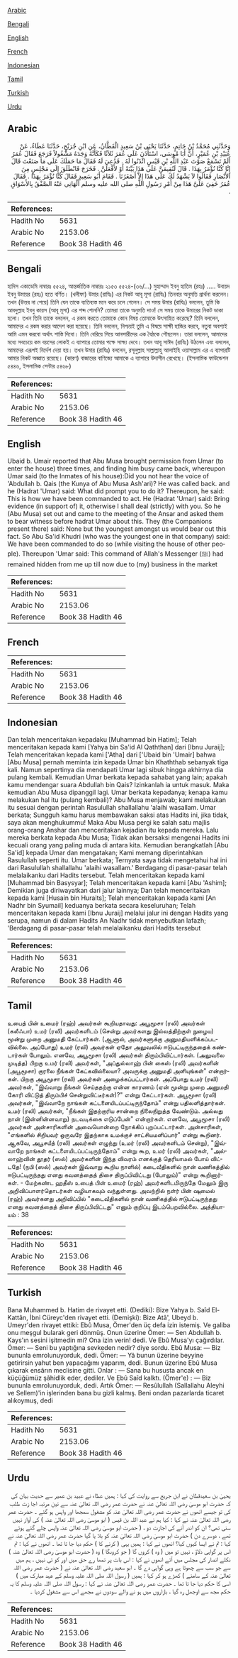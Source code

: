 [Arabic](#arabic)

[Bengali](#bengali)

[English](#english)

[French](#french)

[Indonesian](#indonesian)

[Tamil](#tamil)

[Turkish](#turkish)

[Urdu](#urdu)

## Arabic


<div dir="rtl" lang="ar" style={{fontSize:'larger',backgroundColor:'#f8f9fa',padding:20}}>
وَحَدَّثَنِي مُحَمَّدُ بْنُ حَاتِمٍ، حَدَّثَنَا يَحْيَى بْنُ سَعِيدٍ الْقَطَّانُ، عَنِ ابْنِ جُرَيْجٍ، حَدَّثَنَا عَطَاءٌ، عَنْ عُبَيْدِ بْنِ عُمَيْرٍ، أَنَّ أَبَا مُوسَى، اسْتَأْذَنَ عَلَى عُمَرَ ثَلاَثًا فَكَأَنَّهُ وَجَدَهُ مَشْغُولاً فَرَجَعَ فَقَالَ عُمَرُ أَلَمْ تَسْمَعْ صَوْتَ عَبْدِ اللَّهِ بْنِ قَيْسٍ ائْذَنُوا لَهُ ‏.‏ فَدُعِيَ لَهُ فَقَالَ مَا حَمَلَكَ عَلَى مَا صَنَعْتَ قَالَ إِنَّا كُنَّا نُؤْمَرُ بِهَذَا ‏.‏ قَالَ لَتُقِيمَنَّ عَلَى هَذَا بَيِّنَةً أَوْ لأَفْعَلَنَّ ‏.‏ فَخَرَجَ فَانْطَلَقَ إِلَى مَجْلِسٍ مِنَ الأَنْصَارِ فَقَالُوا لاَ يَشْهَدُ لَكَ عَلَى هَذَا إِلاَّ أَصْغَرُنَا ‏.‏ فَقَامَ أَبُو سَعِيدٍ فَقَالَ كُنَّا نُؤْمَرُ بِهَذَا ‏.‏ فَقَالَ عُمَرُ خَفِيَ عَلَىَّ هَذَا مِنْ أَمْرِ رَسُولِ اللَّهِ صلى الله عليه وسلم أَلْهَانِي عَنْهُ الصَّفْقُ بِالأَسْوَاقِ ‏.‏
</div>
<div style={{backgroundColor:'#f8f9fa',padding:20, marginBottom: 10}}><table> <thead> <tr> <th>References:</th> <th></th> </tr> </thead> <tbody><tr><td>Hadith No</td><td>5631</td></tr><tr><td>Arabic No</td><td>2153.06</td></tr><tr><td>Reference</td><td>Book 38 Hadith 46</td></tr></tbody></table></div>

## Bengali


<div dir="ltr" lang="bn" style={{fontSize:'larger',backgroundColor:'#f8f9fa',padding:20}}>
হাদিস একাডেমি নাম্বারঃ ৫৫২৪, আন্তর্জাতিক নাম্বারঃ ২১৫৩ ৫৫২৪-(৩৬/…) মুহাম্মাদ ইবনু হাতিম (রহঃ) ..... উবায়দ ইবনু উমায়র (রহঃ) হতে বর্ণিত। (খলীফা) উমার (রাযিঃ) এর নিকট আবূ মূসা (রাযিঃ) তিনবার অনুমতি প্রার্থনা করলেন। তখন (উত্তর না পেয়ে) তিনি যেন তাকে ব্যতিব্যস্ত মনে করে চলে গেলেন। সে সময় উমার (রাযিঃ) বললেন, তুমি কি আবদুল্লাহ ইবনু কায়স (আবূ মূসা) এর শব্দ শোননি? তোমরা তাকে অনুমতি দাও! সে সময় তাকে উমারের নিকট ডাকা হলো। তখন তিনি তাকে বললেন, এ রকম করতে তোমাকে কোন বিষয় তোমাকে উৎসাহিত করেছে? তিনি বললেন, আমাদের এ রকম করার আদেশ করা হয়েছে। তিনি বললেন, নিশ্চয়ই তুমি এ বিষয়ে সাক্ষী হাজির করবে, নতুবা অবশ্যই আমি এমন করবো অর্থাৎ শাস্তি দিবো। তিনি বেরিয়ে গিয়ে আনসারীদের এক বৈঠকে পৌছলেন। তারা বললেন, আমাদের মধ্যে সবচেয়ে কম বয়সের লোকই এ ব্যাপারে তোমার পক্ষে সাক্ষ্য দেবে। তখন আবূ সাঈদ (রাযিঃ) উঠলেন এবং বললেন, আমাদের এরূপই নির্দেশ দেয়া হয়। তখন উমার (রাযিঃ) বললেন, রসূলুল্লাহ সাল্লাল্লাহু আলাইহি ওয়াসাল্লাম এর এ ব্যাপারটি আমার নিকট অজ্ঞাত রয়েছে। (কারণ) বাজারের বাণিজ্যে আমাকে এ ব্যাপারে উদাসীন রেখেছে। (ইসলামিক ফাউন্ডেশন ৫৪৪৬, ইসলামিক সেন্টার ৫৪৬৮)
</div>
<div style={{backgroundColor:'#f8f9fa',padding:20, marginBottom: 10}}><table> <thead> <tr> <th>References:</th> <th></th> </tr> </thead> <tbody><tr><td>Hadith No</td><td>5631</td></tr><tr><td>Arabic No</td><td>2153.06</td></tr><tr><td>Reference</td><td>Book 38 Hadith 46</td></tr></tbody></table></div>

## English


<div dir="ltr" lang="en" style={{fontSize:'larger',backgroundColor:'#f8f9fa',padding:20}}>
Ubaid b. Umair reported that Abu Musa brought permission from Umar (to enter the house) three times, and finding him busy came back, whereupon Umar said (to the Inmates of his house):Did you not hear the voice of 'Abdullah b. Qais (the Kunya of Abu Musa Ash'ari)? He was called back. and he (Hadrat 'Umar) said: What did prompt you to do it? Thereupon, he said: This is how we have been commanded to act. He (Hadrat 'Umar) said: Bring evidence (in support of) it, otherwise I shall deal (strictly) with you. So he (Abu Musa) set out and came to the meeting of the Ansar and asked them to bear witness before hadrat Umar about this. They (the Companions present there) said: None but the youngest amongst us would bear out this fact. So Abu Sa'id Khudri (who was the youngest one in that company) said: We have been commanded to do so (while visiting the house of other people). Thereupon 'Umar said: This command of Allah's Messenger (ﷺ) had remained hidden from me up till now due to (my) business in the market
</div>
<div style={{backgroundColor:'#f8f9fa',padding:20, marginBottom: 10}}><table> <thead> <tr> <th>References:</th> <th></th> </tr> </thead> <tbody><tr><td>Hadith No</td><td>5631</td></tr><tr><td>Arabic No</td><td>2153.06</td></tr><tr><td>Reference</td><td>Book 38 Hadith 46</td></tr></tbody></table></div>

## French


<div dir="ltr" lang="fr" style={{fontSize:'larger',backgroundColor:'#f8f9fa',padding:20}}>

</div>
<div style={{backgroundColor:'#f8f9fa',padding:20, marginBottom: 10}}><table> <thead> <tr> <th>References:</th> <th></th> </tr> </thead> <tbody><tr><td>Hadith No</td><td>5631</td></tr><tr><td>Arabic No</td><td>2153.06</td></tr><tr><td>Reference</td><td>Book 38 Hadith 46</td></tr></tbody></table></div>

## Indonesian


<div dir="ltr" lang="id" style={{fontSize:'larger',backgroundColor:'#f8f9fa',padding:20}}>
Dan telah menceritakan kepadaku [Muhammad bin Hatim]; Telah menceritakan kepada kami [Yahya bin Sa'id Al Qaththan] dari [Ibnu Juraij]; Telah menceritakan kepada kami ['Atha] dari ['Ubaid bin 'Umair] bahwa [Abu Musa] pernah meminta izin kepada Umar bin Khaththab sebanyak tiga kali. Namun sepertinya dia mendapati Umar lagi sibuk hingga akhirnya dia pulang kembali. Kemudian Umar berkata kepada sahabat yang lain; apakah kamu mendengar suara Abdullah bin Qais? Izinkanlah ia untuk masuk. Maka kemudian Abu Musa dipanggil lagi. Umar berkata kepadanya; kenapa kamu melakukan hal itu (pulang kembali)? Abu Musa menjawab; kami melakukan itu sesuai dengan perintah Rasulullah shallallahu 'alaihi wasallam. Umar berkata; Sungguh kamu harus membawakan saksi atas Hadits ini, jika tidak, saya akan menghukummu! Maka Abu Musa pergi ke salah satu majlis orang-orang Anshar dan menceritakan kejadian itu kepada mereka. Lalu mereka berkata kepada Abu Musa; Tidak akan bersaksi mengenai Hadits ini kecuali orang yang paling muda di antara kita. Kemudian berangkatlah [Abu Sa'id] kepada Umar dan mengatakan; Kami memang diperintahkan Rasulullah seperti itu. Umar berkata; Ternyata saya tidak mengetahui hal ini dari Rasulullah shallallahu 'alaihi wasallam.' Berdagang di pasar-pasar telah melalaikanku dari Hadits tersebut. Telah menceritakan kepada kami [Muhammad bin Basysyar]; Telah menceritakan kepada kami [Abu 'Ashim]; Demikian juga diriwayatkan dari jalur lainnya; Dan telah menceritakan kepada kami [Husain bin Huraits]; Telah menceritakan kepada kami [An Nadhr bin Syumail] keduanya berkata secara keseluruhan; Telah menceritakan kepada kami [Ibnu Juraij] melalui jalur ini dengan Hadits yang serupa, namun di dalam Hadits An Nadhr tidak menyebutkan lafazh; 'Berdagang di pasar-pasar telah melalaikanku dari Hadits tersebut
</div>
<div style={{backgroundColor:'#f8f9fa',padding:20, marginBottom: 10}}><table> <thead> <tr> <th>References:</th> <th></th> </tr> </thead> <tbody><tr><td>Hadith No</td><td>5631</td></tr><tr><td>Arabic No</td><td>2153.06</td></tr><tr><td>Reference</td><td>Book 38 Hadith 46</td></tr></tbody></table></div>

## Tamil


<div dir="ltr" lang="ta" style={{fontSize:'larger',backgroundColor:'#f8f9fa',padding:20}}>
உபைத் பின் உமைர் (ரஹ்) அவர்கள் கூறியதாவது: அபூமூசா (ரலி) அவர்கள் (கலீஃபா) உமர் (ரலி) அவர்களிடம் (சென்று அவர்களது இல்லத்திற்குள் நுழைய) மூன்று முறை அனுமதி கேட்டார்கள். (ஆனால், அவர்களுக்கு அனுமதியளிக்கப்படவில்லை. அப்போது) உமர் (ரலி) அவர்கள் ஏதோ அலுவலில் ஈடுபட்டிருந்ததைக் கண்டார்கள் போலும். எனவே, அபூமூசா (ரலி) அவர்கள் திரும்பிவிட்டார்கள். (அலுவலை முடித்த) பிறகு உமர் (ரலி) அவர்கள், "அப்துல்லாஹ் பின் கைஸ் (ரலி) அவர்களின் (அபூமூசா) குரலை நீங்கள் கேட்கவில்லையா? அவருக்கு அனுமதி அளியுங்கள்" என்றார்கள். பிறகு அபூமூசா (ரலி) அவர்கள் அழைக்கப்பட்டார்கள். அப்போது உமர் (ரலி) அவர்கள், "இவ்வாறு நீங்கள் செய்ததற்கு என்ன காரணம் (ஏன் மூன்று முறை அனுமதி கோரி விட்டுத் திரும்பிச் சென்றுவிட்டீர்கள்)?" என்று கேட்டார்கள். அபூமூசா (ரலி) அவர்கள், "இவ்வாறே நாங்கள் கட்டளையிடப்பட்டிருந்தோம்" என்று பதிலளித்தார்கள். உமர் (ரலி) அவர்கள், "நீங்கள் இதற்குரிய சான்றை நிலைநிறுத்த வேண்டும். அல்லது நான் (இன்னின்னவாறு) நடவடிக்கை எடுப்பேன்" என்றார்கள். எனவே, அபூமூசா (ரலி) அவர்கள் அன்சாரிகளின் அவையொன்றை நோக்கிப் புறப்பட்டார்கள். அன்சாரிகள், "எங்களில் சிறியவர் ஒருவரே இதற்காக உமக்குச் சாட்சியமளிப்பார்" என்று கூறினர். ஆகவே, அபூசயீத் (ரலி) அவர்கள் எழுந்து (உமர் (ரலி) அவர்களிடம் சென்று), "இவ்வாறே நாங்கள் கட்டளையிடப்பட்டிருந்தோம்" என்று கூற, உமர் (ரலி) அவர்கள், "அல்லாஹ்வின் தூதர் (ஸல்) அவர்களின் இந்த விவரம் எனக்குத் தெரியாமல் போய் விட்டதே! (நபி (ஸல்) அவர்கள் இவ்வாறு கூறிய நாளில்) கடைவீதிகளில் நான் வணிகத்தில் ஈடுபட்டிருந்தது எனது கவனத்தைத் திசை திருப்பிவிட்டது (போலும்)" என்று கூறினார்கள். - மேற்கண்ட ஹதீஸ் உபைத் பின் உமைர் (ரஹ்) அவர்களிடமிருந்தே மேலும் இரு அறிவிப்பாளர்தொடர்கள் வழியாகவும் வந்துள்ளது. அவற்றில் நள்ர் பின் ஷுமைல் (ரஹ்) அவர்களது அறிவிப்பில் "கடைவீதிகளில் நான் வணிகத்தில் ஈடுபட்டிருந்தது எனது கவனத்தைத் திசை திருப்பிவிட்டது" எனும் குறிப்பு இடம்பெறவில்லை. அத்தியாயம் : 38
</div>
<div style={{backgroundColor:'#f8f9fa',padding:20, marginBottom: 10}}><table> <thead> <tr> <th>References:</th> <th></th> </tr> </thead> <tbody><tr><td>Hadith No</td><td>5631</td></tr><tr><td>Arabic No</td><td>2153.06</td></tr><tr><td>Reference</td><td>Book 38 Hadith 46</td></tr></tbody></table></div>

## Turkish


<div dir="ltr" lang="tr" style={{fontSize:'larger',backgroundColor:'#f8f9fa',padding:20}}>
Bana Muhammed b. Hatim de rivayet etti. (Dediki): Bize Yahya b. Saîd El-Kattân, İbni Cüreyc'den rivayet etti. (Demişki): Bize Atâ', Ubeyd b. Umeyr'den rivayet ettiki: Ebû Musa, Ömer'den üç defa izin istemiş. Ve galiba onu meşgul bularak geri dönmüş. Onun üzerine Ömer: — Sen Abdullah b. Kays'ın sesini işitmedin mi? Ona izin verin! dedi. Ve Ebû Musa'yı çağırdılar. Ömer: — Seni bu yaptığına sevkeden nedir? diye sordu. Ebû Musa: — Biz bununla emrolunuyorduk, dedi. Ömer: — Yâ bunun üzerine beyyine getirirsin yahut ben yapacağımı yaparım, dedi. Bunun üzerine Ebû Musa çıkarak ensârın meclisine gitti. Onlar : — Sana bu hususta ancak en küçüğümüz şâhidlik eder, dediler. Ve Ebû Saîd kalktı. (Ömer'e) : — Biz bununla emrolunuyorduk, dedi. Artık Ömer: — Resûlullah (Sallallahu Aleyhi ve Sellem)'in işlerinden bana bu gizli kalmış. Beni ondan pazarlarda ticaret alıkoymuş, dedi
</div>
<div style={{backgroundColor:'#f8f9fa',padding:20, marginBottom: 10}}><table> <thead> <tr> <th>References:</th> <th></th> </tr> </thead> <tbody><tr><td>Hadith No</td><td>5631</td></tr><tr><td>Arabic No</td><td>2153.06</td></tr><tr><td>Reference</td><td>Book 38 Hadith 46</td></tr></tbody></table></div>

## Urdu


<div dir="rtl" lang="ur" style={{fontSize:'larger',backgroundColor:'#f8f9fa',padding:20}}>
یحییٰ بن سعیدقطان نے ابن جریج سے روایت کی کہا : ہمیں عطاء نے عبید بن عمیر سے حدیث بیان کی کہ حضرت ابو موسیٰ رضی اللہ تعالیٰ عنہ نے حضرت عمر رضی اللہ تعالیٰ عنہ سے تین مرتبہ اجا زت طلب کی تو جیسے انھوں نے حضرت عمر رضی اللہ تعالیٰ عنہ کو مشغول سمجھا اور واپس ہو گئے ۔ حضرت عمر رضی اللہ تعالیٰ عنہ نے کہا : کیا ہم نے عبد اللہ بن قیس ( ابو موسیٰ رضی اللہ تعالیٰ عنہ ) کی آواز نہیں سنی تھی؟ ان کو اندر آنے کی اجازت دو ، ( حضرت ابو موسیٰ رضی اللہ تعالیٰ عنہ واپس چلے گئے ہوئے تھے ، دوسرے دن ) حضرت ابو موسیٰ رضی اللہ تعالیٰ عنہ کو بلا یا گیا حضرت عمر رضی اللہ تعالیٰ عنہ نے کہا : تم نے ایسا کیوں کیا؟ انھوں نے کہا : ہمیں یہی ( کرنے کا ) حکم دیا جا تا تھا ۔ انھوں نے کہا : تم اس پر گواہی دلاؤ ، نہیں تو میں ( وہ ) کروں گا ( جو کروںگا ) وہ ( حضرت ابو موسیٰ رضی اللہ تعالیٰ عنہ ) نکلے انصار کی مجلس میں آئے انھوں نے کہا : اس بات پر تمھا رے حق میں اور کو ئی نہیں ، ہم میں سے جو سب سے چھوٹا ہے وہی گواہی دے گا ۔ ابو سعید رضی اللہ تعالیٰ عنہ نے ( حضرت عمر رضی اللہ تعالیٰ عنہ کے سامنے ) کھڑے ہو کر کہا : ہمیں ( رسول اللہ صلی اللہ علیہ وسلم کے عہد مبارک میں ) اسی کا حکم دیا جا تا تھا ۔ حضرت عمر رضی اللہ تعالیٰ عنہ نے کہا : رسول اللہ صلی اللہ علیہ وسلم کا یہ حکم مجھ سے اوجھل رہ گیا ، بازاروں میں ہو نے والے سودوں نے مجھے اس سے مشغول کردیا ۔
</div>
<div style={{backgroundColor:'#f8f9fa',padding:20, marginBottom: 10}}><table> <thead> <tr> <th>References:</th> <th></th> </tr> </thead> <tbody><tr><td>Hadith No</td><td>5631</td></tr><tr><td>Arabic No</td><td>2153.06</td></tr><tr><td>Reference</td><td>Book 38 Hadith 46</td></tr></tbody></table></div>